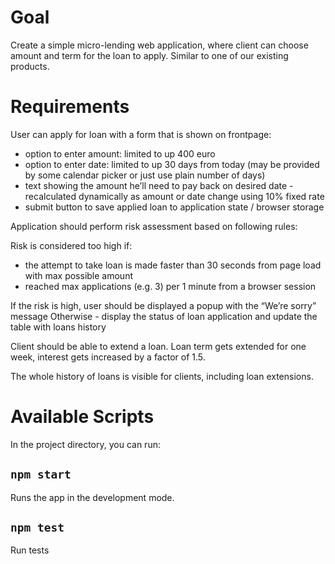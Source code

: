 # Goal
Create a simple micro-lending web application, where client can choose amount and term for the loan to apply. Similar to one of our existing products.

# Requirements
User can apply for loan with a form that is shown on frontpage:
- option to enter amount: limited to up 400 euro
- option to enter date: limited to up 30 days from today (may be provided by some calendar picker or just use plain number of days)
- text showing the amount he’ll need to pay back on desired date - recalculated dynamically as amount or date change using 10% fixed rate
- submit button to save applied loan to application state / browser storage

Application should perform risk assessment based on following rules:

Risk is considered too high if:

- the attempt to take loan is made faster than 30 seconds from page load with max possible amount
- reached max applications (e.g. 3) per 1 minute from a browser session

If the risk is high, user should be displayed a popup with the “We’re sorry” message
Otherwise - display the status of loan application and update the table with loans history  

Client should be able to extend a loan. Loan term gets extended for one week, interest gets increased by a factor of 1.5.

The whole history of loans is visible for clients, including loan extensions.

# Available Scripts
In the project directory, you can run:

## `npm start`
Runs the app in the development mode.

## `npm test`
Run tests